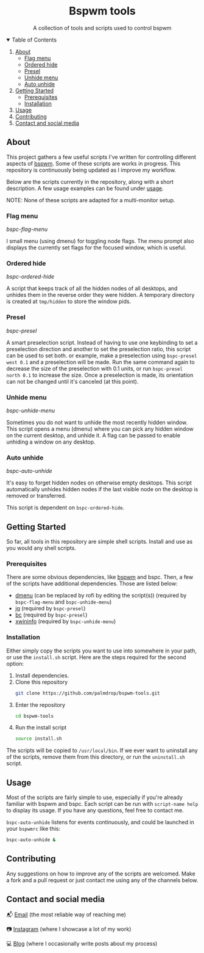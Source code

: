 <!-- PROJECT LOGO -->
<br />
<p align="center">

  <h1 align="center">Bspwm tools</h1>

  <p align="center">
    A collection of tools and scripts used to control bspwm
  </p>
</p>

<!-- TABLE OF CONTENTS -->
<details open="open">
  <summary>Table of Contents</summary>
  <ol>
    <li>
      <a href="#about">About</a>
      <ul>
        <li><a href="#flag-menu">Flag menu</a></li>
        <li><a href="#ordered-hide">Ordered hide</a></li>
        <li><a href="#presel">Presel</a></li>
        <li><a href="#unhide-menu">Unhide menu</a></li>
        <li><a href="#auto-unhide">Auto unhide</a></li>
      </ul>
    </li>
    <li>
      <a href="#getting-started">Getting Started</a>
      <ul>
        <li><a href="#prerequisites">Prerequisites</a></li>
        <li><a href="#installation">Installation</a></li>
      </ul>
    </li>
    <li><a href="#usage">Usage</a></i>
    <li><a href="#contributing">Contributing</a></li>
    <li><a href="#contact-and-social-media">Contact and social media</a></li>
  </ol>
</details>

<!-- ABOUT THE PROJECT -->
## About
This project gathers a few useful scripts I've written for controlling different aspects of [bspwm](https://github.com/baskerville/bspwm). Some of these scripts are works in progress. This repository is continuously being updated as I improve my workflow. 

Below are the scripts currently in the repository, along with a short description. A few usage examples can be found under <a href="#usage">usage</a>.

NOTE: None of these scripts are adapted for a multi-monitor setup. 

### Flag menu
*bspc-flag-menu*

I small menu (using dmenu) for toggling node flags. The menu prompt also displays the currently set flags for the focused window, which is useful.

### Ordered hide
*bspc-ordered-hide*

A script that keeps track of all the hidden nodes of all desktops, and unhides them in the reverse order they were hidden. A temporary directory is created at `tmp/hidden` to store the window pids. 

### Presel
*bspc-presel*

A smart preselection script. Instead of having to use one keybinding to set a preselection direction and another to set the preselection ratio, this script can be used to set both. or example, make a preselection using `bspc-presel west 0.1` and a preselection will be made. Run the same command again to decrease the size of the preselection with 0.1 units, or run `bspc-presel north 0.1` to increase the size. Once a preselection is made, its orientation can not be changed until it's canceled (at this point). 

### Unhide menu
*bspc-unhide-menu*

Sometimes you do not want to unhide the most recently hidden window. This script opens a menu (dmenu) where you can pick any hidden window on the current desktop, and unhide it. A flag can be passed to enable unhiding a window on any desktop.

### Auto unhide
*bspc-auto-unhide*

It's easy to forget hidden nodes on otherwise empty desktops. This script automatically unhides hidden nodes if the last visible node on the desktop is removed or transferred. 

This script is dependent on `bspc-ordered-hide`.

<!-- GETTING STARTED -->
## Getting Started
So far, all tools in this repository are simple shell scripts. Install and use as you would any shell scripts.

### Prerequisites
There are some obvious dependencies, like [bspwm](https://github.com/baskerville/bspwm) and bspc. Then, a few of the scripts have additional dependencies. Those are listed below:

* [dmenu]() (can be replaced by rofi by editing the script(s)) (required by `bspc-flag-menu` and `bspc-unhide-menu`) 
* [jq]() (required by `bspc-presel`)
* [bc]() (required by `bspc-presel`)
* [xwininfo]() (required by `bspc-unhide-menu`)

### Installation
Either simply copy the scripts you want to use into somewhere in your path, or use the `install.sh` script. Here are the steps required for the second option:

1. Install dependencies.
2. Clone this repository
   ```sh
   git clone https://github.com/palmdrop/bspwm-tools.git
   ```
3. Enter the repository
   ```sh
   cd bspwm-tools
   ```
4. Run the install script
   ```sh
   source install.sh
   ```

The scripts will be copied to `/usr/local/bin`. If we ever want to uninstall any of the scripts, remove them from this directory, or run the `uninstall.sh` script.

<!-- USAGE EXAMPLES -->
## Usage
Most of the scripts are fairly simple to use, especially if you're already familiar with bspwm and bspc. Each script can be run with `script-name help` to display its usage. If you have any questions, feel free to contact me.

`bspc-auto-unhide` listens for events continuously, and could be launched in your `bspwmrc` like this:

```sh
bspc-auto-unhide &
```

<!-- CONTRIBUTING -->
## Contributing
Any suggestions on how to improve any of the scripts are welcomed. Make a fork and a pull request or just contact me using any of the channels below. 

<!-- CONTACT -->
## Contact and social media
:mailbox_with_mail: [Email](mailto:anton@exlex.se) (the most reliable way of reaching me)

:camera: [Instagram](https://www.instagram.com/palmdrop/) (where I showcase a lot of my work)

:computer: [Blog](https://palmdrop.github.io/) (where I occasionally write posts about my process)
